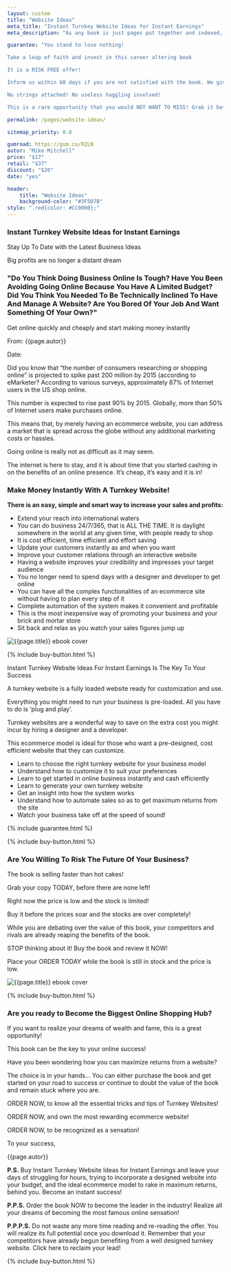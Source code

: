```yaml
---
layout: custom
title: "Website Ideas"
meta_title: "Instant Turnkey Website Ideas for Instant Earnings"
meta_description: "As any book is just pages put together and indexed, the Internet is just websites linked together by the search engines. Make sure yours is worthy of it!"

guarantee: "You stand to lose nothing!

Take a leap of faith and invest in this career altering book

It is a RISK FREE offer!

Inform us within 60 days if you are not satisfied with the book. We give a 100% money back guarantee.

No strings attached! No useless haggling involved!

This is a rare opportunity that you would NOT WANT TO MISS! Grab it before it’s too late!"

permalink: /pages/website-ideas/

sitemap_priority: 0.8

gumroad: https://gum.co/RZLN
autor: "Mike Mitchell"
price: "$17"
retail: "$37"
discount: "$20"
date: "yes"

header:
    title: "Website Ideas"
    background-color: "#3F5D7B"
style: ".red{color: #CC0000};"
---
```


<h3 class="center bold red">Instant Turnkey Website Ideas for Instant Earnings</h3>

<p class="x2 center bold">Stay Up To Date with the Latest Business Ideas</p>

<p class="x2 center bold">Big profits are no longer a distant dream</p>

<h3 class="center bold red">"Do You Think Doing Business Online Is Tough? Have You Been Avoiding Going Online Because You Have A Limited Budget? Did You Think You Needed To Be Technically Inclined To Have And Manage A Website? Are You Bored Of Your Job And Want Something Of Your Own?"</h3>

<p class="x2 center bold">Get online quickly and cheaply and start making money instantly</p>

<p class="bold no-margin">From: {{page.autor}}</p>
<p>Date: <span id="date"></span></p>

Did you know that “the number of consumers researching or shopping online” is projected to spike past 200 million by 2015 (according to eMarketer? According to various surveys, approximately 87% of Internet users in the US shop online. 

This number is expected to rise past 90% by 2015. Globally, more than 50% of Internet users make purchases online. 

This means that, by merely having an ecommerce website, you can address a market that is spread across the globe without any additional marketing costs or hassles.

Going online is really not as difficult as it may seem. 

The internet is here to stay, and it is about time that you started cashing in on the benefits of an online presence. It’s cheap, it’s easy and it is in!

<h3 class="center bold red">Make Money Instantly With A Turnkey Website!</h3>

**There is an easy, simple and smart way to increase your sales and profits:**

<ul>
    <li class="arrow bold">Extend your reach into international waters</li>
    <li class="arrow">You can do business 24/7/365, that is ALL THE TIME. It is daylight somewhere in the world at any given time, with people ready to shop</li>
    <li class="arrow bold">It is cost efficient, time efficient and effort saving</li>
    <li class="arrow">Update your customers instantly as and when you want</li>
    <li class="arrow bold">Improve your customer relations through an interactive website</li>
    <li class="arrow">Having a website improves your credibility and impresses your target audience</li>
    <li class="arrow bold">You no longer need to spend days with a designer and developer to get online</li>
    <li class="arrow">You can have all the complex functionalities of an ecommerce site without having to plan every step of it</li>
    <li class="arrow bold">Complete automation of the system makes it convenient and profitable</li>
    <li class="arrow">This is the most inexpensive way of promoting your business and your brick and mortar store</li>
    <li class="arrow bold">Sit back and relax as you watch your sales figures jump up</li>
</ul>

<img class="responsive-image" src="{{site.urlimg}}thumb/website-ideas.jpg" alt="{{page.title}} ebook cover">

{% include buy-button.html %}

Instant Turnkey Website Ideas For Instant Earnings Is The Key To Your Success

A turnkey website is a fully loaded website ready for customization and use. 

Everything you might need to run your business is pre-loaded. All you have to do is ‘plug and play’. 

Turnkey websites are a wonderful way to save on the extra cost you might incur by hiring a designer and a developer. 

This ecommerce model is ideal for those who want a pre-designed, cost efficient website that they can customize.

<ul>
    <li class="checkmark bold">Learn to choose the right turnkey website for your business model</li>
    <li class="checkmark">Understand how to customize it to suit your preferences</li>
    <li class="checkmark bold">Learn to get started in online business instantly and cash efficiently</li>
    <li class="checkmark">Learn to generate your own turnkey website</li>
    <li class="checkmark bold">Get an insight into how the system works</li>
    <li class="checkmark">Understand how to automate sales so as to get maximum returns from the site</li>
    <li class="checkmark bold">Watch your business take off at the speed of sound!</li>
</ul>

{% include guarantee.html %}

{% include buy-button.html %}

<h3 class="center bold red">Are You Willing To Risk The Future Of Your Business?</h3>

The book is selling faster than hot cakes!

Grab your copy TODAY, before there are none left!

Right now the price is low and the stock is limited!

Buy it before the prices soar and the stocks are over completely!

While you are debating over the value of this book, your competitors and rivals are already reaping the benefits of the book.

STOP thinking about it! Buy the book and review it NOW!

Place your ORDER TODAY while the book is still in stock and the price is low.

<img class="responsive-image" src="{{site.urlimg}}thumb/website-ideas.jpg" alt="{{page.title}} ebook cover">

{% include buy-button.html %}

<h3 class="center bold red">Are you ready to Become the Biggest Online Shopping Hub?</h3>

If you want to realize your dreams of wealth and fame, this is a great opportunity!

This book can be the key to your online success!

Have you been wondering how you can maximize returns from a website? 

The choice is in your hands… You can either purchase the book and get started on your road to success or continue to doubt the value of the book and remain stuck where you are.

ORDER NOW, to know all the essential tricks and tips of Turnkey Websites!

ORDER NOW, and own the most rewarding ecommerce website!

ORDER NOW, to be recognized as a sensation!

<p class="bold no-margin">To your success,</p>
<p>{{page.autor}}</p>

**P.S.** Buy Instant Turnkey Website Ideas for Instant Earnings and leave your days of struggling for hours, trying to incorporate a designed website into your budget, and the ideal ecommerce model to rake in maximum returns, behind you. Become an instant success!

**P.P.S.** Order the book NOW to become the leader in the industry! Realize all your dreams of becoming the most famous online sensation! 

**P.P.P.S.** Do not waste any more time reading and re-reading the offer. You will realize its full potential once you download it. Remember that your competitors have already begun benefiting from a well designed turnkey website. Click here to reclaim your lead!

{% include buy-button.html %}